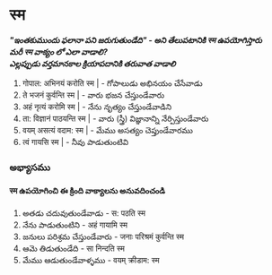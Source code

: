 # स्म 


***"ఇంతకుముందు ఫలానా పని జరుగుతుండేది" - అని తేలుపటానికి स्म ఉపయోగిస్తారు  
మరీ स्म వాక్యం లో ఎలా వాడాలి?  
ఎల్లప్పుడు వర్తమానకాల క్రియాపదానికి తరువాత వాడాలి***

1. गोपाल: अभिनयं करोति स्म | - గోపాలుడు అభినయం చేసేవాడు  
2. ते भजनं कुर्वन्ति स्म | - వారు భజన చేస్తుండేవారు  
3. अहं नृत्यं करोमि स्म | - నేను నృత్యం చేస్తుండేవాడిని  
4. ता: विज्ञानं पाठयन्ति स्म | - వారు (స్త్రీ) విజ్ఞానాన్ని నేర్పిస్తుండేవారు  
5. वयम् असत्यं वदाम: स्म | - మేము అసత్యం చెప్తుండేవారము  
6. त्वं गायसि स्म | - నీవు పాడుతుంటివి 


### అభ్యాసము 
#### स्म  ఉపయోగించి ఈ క్రింది వాక్యాలను అనువదించండి 
1. అతడు చదువుతుండేవాడు - स: पठति स्म 
2. నేను పాడుతుంటిని - अहं गायामि स्म 
3. జనులు పరిశ్రమ చేస్తుండేవారు -  जनाः परिश्रमं कुर्वन्ति स्म
4. ఆమె తిడుతుండేది - सा निन्दति स्म
5. మేము ఆడుతుండేవాళ్ళము -  वयम् क्रीडाम: स्म 